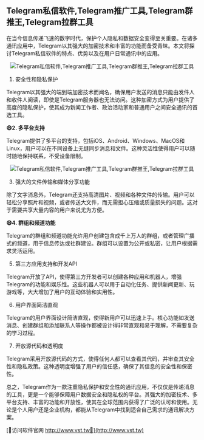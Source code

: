 ## **Telegram私信软件,Telegram推广工具,Telegram群推王,Telegram拉群工具**

在当今信息传递飞速的数字时代，保护个人隐私和数据安全变得至关重要。在诸多通讯应用中，Telegram以其强大的加密技术和丰富的功能而备受青睐。本文将探讨Telegram私信软件的特点、优势以及在用户日常通讯中的应用。

 <center><img src="https://vst.tw/MP4/tuiguang/png/1.png" alt="Telegram私信软件,Telegram推广工具,Telegram群推王,Telegram拉群工具"></center>

1. 安全性和隐私保护

Telegram以其强大的端到端加密技术而闻名，确保用户发送的消息只能由发件人和收件人阅读，即使是Telegram服务器也无法访问。这种加密方式为用户提供了高度的隐私保护，使其成为新闻工作者、政治活动家和普通用户之间安全通讯的首选工具。

**😄2. 多平台支持**

Telegram提供了多平台的支持，包括iOS、Android、Windows、MacOS和Linux，用户可以在不同设备上无缝同步消息和文件。这种灵活性使得用户可以随时随地保持联系，不受设备限制。

 <center><img src="https://vst.tw/MP4/tuiguang/png/6.png" alt="Telegram私信软件,Telegram推广工具,Telegram群推王,Telegram拉群工具"></center>

3. 强大的文件传输和媒体分享功能

除了文字消息外，Telegram还支持高清图片、视频和各种文件的传输。用户可以轻松分享照片和视频，或者传送大文件，而无需担心压缩或质量损失的问题。这对于需要共享大量内容的用户来说尤为方便。

**😄4. 群组和频道功能**

Telegram的群组和频道功能允许用户创建包含成千上万人的群组，或者管理广播式的频道，用于信息传达或社群建设。群组可以设置为公开或私密，让用户根据需求灵活运用。

5. 第三方应用支持和开发API

Telegram开放了API，使得第三方开发者可以创建各种应用和机器人，增强Telegram的功能和娱乐性。这些机器人可以用于自动化任务、提供新闻更新、玩游戏等，大大增加了用户的互动体验和实用性。

6. 用户界面简洁直观

Telegram的用户界面设计简洁直观，使得新用户可以迅速上手。核心功能如发送消息、创建群组和添加联系人等操作都被设计得非常直观和易于理解，不需要复杂的学习过程。

7. 开放源代码和透明度

Telegram采用开放源代码的方式，使得任何人都可以查看其代码，并审查其安全性和隐私政策。这种透明度增强了用户的信任感，确保了其信息的安全性和保密性。

总之，Telegram作为一款注重隐私保护和安全性的通讯应用，不仅仅是传递消息的工具，更是一个能够保障用户数据安全和隐私权的平台。其强大的加密技术、多平台支持、丰富的功能和开放性，使其在全球范围内获得了广泛的认可和使用。无论是个人用户还是企业机构，都能从Telegram中找到适合自己需求的通讯解决方案。


[👻访问软件官网 http://www.vst.tw👻](http://www.vst.tw)
